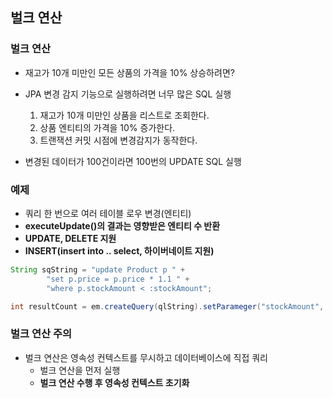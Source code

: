 ## 벌크 연산

### 벌크 연산
- 재고가 10개 미만인 모든 상품의 가격을 10% 상승하려면?
- JPA 변경 감지 기능으로 실행하려면 너무 많은 SQL 실행
    1. 재고가 10개 미만인 상품을 리스트로 조회한다.
    2. 상품 엔티티의 가격을 10% 증가한다.
    3. 트랜잭션 커밋 시점에 변경감지가 동작한다.
    
- 변경된 데이터가 100건이라면 100번의 UPDATE SQL 실행

### 예제
- 쿼리 한 번으로 여러 테이블 로우 변경(엔티티)
- __executeUpdate()의 결과는 영향받은 엔티티 수 반환__
- __UPDATE, DELETE 지원__
- __INSERT(insert into .. select, 하이버네이트 지원)__
```java
String sqString = "update Product p " +
        "set p.price = p.price * 1.1 " +
        "where p.stockAmount < :stockAmount";

int resultCount = em.createQuery(qlString).setParameger("stockAmount", 10).executeUpdate();
```

### 벌크 연산 주의
- 벌크 연산은 영속성 컨텍스트를 무시하고 데이터베이스에 직접 쿼리
  - 벌크 연산을 먼저 실행
  - __벌크 연산 수행 후 영속성 컨텍스트 초기화__